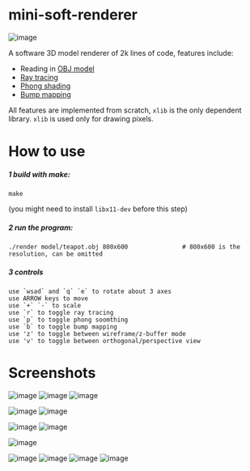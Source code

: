 # mini-soft-renderer

![image](https://user-images.githubusercontent.com/4922024/107134415-d2d2ba80-68bf-11eb-8453-500f37cd30ea.png)

A software 3D model renderer of 2k lines of code, features include:

* Reading in [OBJ model](https://en.wikipedia.org/wiki/Wavefront_.obj_file)
* [Ray tracing](https://en.wikipedia.org/wiki/Ray_tracing_(graphics))
* [Phong shading](https://en.wikipedia.org/wiki/Phong_shading)
* [Bump mapping](https://en.wikipedia.org/wiki/Bump_mapping)

All features are implemented from scratch, `xlib` is the only dependent library. `xlib` is used only for drawing pixels.

# How to use

##### 1 build with make:
```
make
```
(you might need to install `libx11-dev` before this step)
##### 2 run the program:
```
./render model/teapot.obj 800x600               # 800x600 is the resolution, can be omitted
```

##### 3 controls
```
use `wsad` and `q` `e` to rotate about 3 axes
use ARROW keys to move
use `+` `-` to scale
use `r` to toggle ray tracing
use `p` to toggle phong soomthing
use `b` to toggle bump mapping
use 'z' to toggle between wireframe/z-buffer mode
use 'v' to toggle between orthogonal/perspective view
```

# Screenshots
![image](https://user-images.githubusercontent.com/4922024/107134810-6fe32280-68c3-11eb-891f-b994babae3c5.png)
![image](https://user-images.githubusercontent.com/4922024/107134779-272b6980-68c3-11eb-8239-e6289b14e30d.png)
![image](https://user-images.githubusercontent.com/4922024/107134849-bdf82600-68c3-11eb-9b9e-ac679a939b37.png)

![image](https://user-images.githubusercontent.com/4922024/107134926-5393b580-68c4-11eb-8c12-80e6a03fedd2.png)
![image](https://user-images.githubusercontent.com/4922024/107134791-4629fb80-68c3-11eb-9c75-9f57a1c3dc57.png)


![image](https://user-images.githubusercontent.com/4922024/107134822-7ffb0200-68c3-11eb-9e5a-6f3e4d515e30.png)
![image](https://user-images.githubusercontent.com/4922024/107134825-8f7a4b00-68c3-11eb-92fe-561d1359ef46.png)

![image](https://user-images.githubusercontent.com/4922024/107134830-9acd7680-68c3-11eb-8324-a3ecf33d2791.png)


![image](https://user-images.githubusercontent.com/4922024/107134853-c7818e00-68c3-11eb-9520-bb60d25d461a.png)
![image](https://user-images.githubusercontent.com/4922024/107134863-d5cfaa00-68c3-11eb-99a0-43569b0b21ea.png)
![image](https://user-images.githubusercontent.com/4922024/107134884-00216780-68c4-11eb-8ce3-99572ae77a81.png)
![image](https://user-images.githubusercontent.com/4922024/107134871-e4b65c80-68c3-11eb-9ad8-d1b545e3098b.png)


